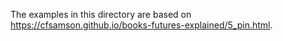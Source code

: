 The examples in this directory are based on https://cfsamson.github.io/books-futures-explained/5_pin.html.
